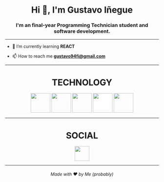 <h1 align="center">Hi 👋, I'm Gustavo Iñegue</h1>
<h3 align="center">I'm an final-year Programming Technician student and software development.</h3>

---

- 🌱 I’m currently learning **REACT**

- 📫 How to reach me **gustavo94fi@gmail.com**

---

<h1 align="center">TECHNOLOGY</h1>

<p align="center"><img src="https://cdn.jsdelivr.net/gh/devicons/devicon/icons/html5/html5-original-wordmark.svg" style="height: 4rem"/>
<img src="https://cdn.jsdelivr.net/gh/devicons/devicon/icons/css3/css3-original-wordmark.svg" style="height: 4rem"/>
<img src="https://cdn.jsdelivr.net/gh/devicons/devicon/icons/java/java-original-wordmark.svg" style="height: 4rem"/>
<img src="https://cdn.jsdelivr.net/gh/devicons/devicon/icons/github/github-original-wordmark.svg" style="height: 4rem; background-color:white"/>
<img src="https://cdn.jsdelivr.net/gh/devicons/devicon/icons/python/python-original.svg"  style="height: 4rem"/>
</p>

---

<h1 align="center">SOCIAL</h1>

<div align="center">
<a href="www.linkedin.com/in/gustavo-iñegue-a88987221" target="blank"><img src="https://cdn.jsdelivr.net/gh/devicons/devicon/icons/linkedin/linkedin-original.svg" style="height: 3rem"/></a>

</div>

---
<h6 align="center">Made with ❤️ by Me (probably)</h6>
